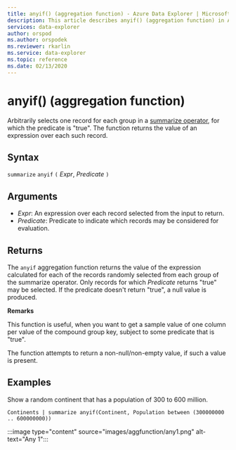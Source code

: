```yaml
---
title: anyif() (aggregation function) - Azure Data Explorer | Microsoft Docs
description: This article describes anyif() (aggregation function) in Azure Data Explorer.
services: data-explorer
author: orspod
ms.author: orspodek
ms.reviewer: rkarlin
ms.service: data-explorer
ms.topic: reference
ms.date: 02/13/2020
---
```

# anyif() (aggregation function)

Arbitrarily selects one record for each group in a [summarize operator](summarizeoperator.md), for which the predicate
is "true". The function returns the value of an expression over each such record.

## Syntax

`summarize` `anyif` `(` *Expr*, *Predicate* `)`

## Arguments

* *Expr*: An expression over each record selected from the input to return.
* *Predicate*: Predicate to indicate which records may be considered for evaluation.

## Returns

The `anyif` aggregation function returns the value of the expression calculated
for each of the records randomly selected from each group of the summarize operator. Only records for which *Predicate* returns "true" may be selected. If the predicate doesn't return "true", a null value is produced.

**Remarks**

This function is useful, when you want to get a sample value of one column
per value of the compound group key, subject to some predicate that is "true".

The function attempts to return a non-null/non-empty value, if such a value is present.

## Examples

Show a random continent that has a population of 300 to 600 million.

```kusto
Continents | summarize anyif(Continent, Population between (300000000 .. 600000000))
```

:::image type="content" source="images/aggfunction/any1.png" alt-text="Any 1":::
